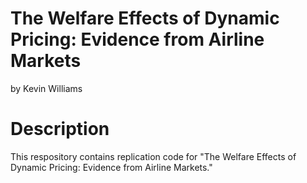 # The Welfare Effects of Dynamic Pricing: Evidence from Airline Markets
by Kevin Williams

# Description
This respository contains replication code for "The Welfare Effects of Dynamic Pricing: Evidence from Airline Markets."
